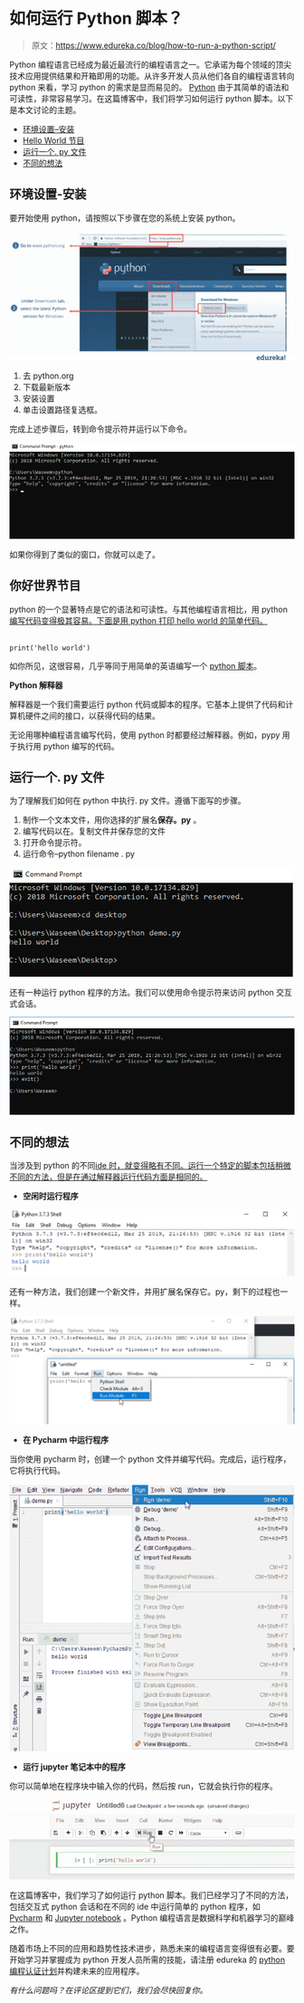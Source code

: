 # 如何运行 Python 脚本？

> 原文：<https://www.edureka.co/blog/how-to-run-a-python-script/>

Python 编程语言已经成为最近最流行的编程语言之一。它承诺为每个领域的顶尖技术应用提供结果和开箱即用的功能。从许多开发人员从他们各自的编程语言转向 python 来看，学习 python 的需求是显而易见的。 [Python](https://www.edureka.co/data-science-python-certification-course) 由于其简单的语法和可读性，非常容易学习。在这篇博客中，我们将学习如何运行 python 脚本。以下是本文讨论的主题。

*   [环境设置–安装](#environmentsetup)
*   [Hello World 节目](#helloworld)
*   [运行一个. py 文件](#.pyfile)
*   [不同的想法](#ides)

## **环境设置-安装**

要开始使用 python，请按照以下步骤在您的系统上安装 python。

![installation-how to run a python program-edureka](img/300f718305cb63f846151e726a551798.png)

1.  去 python.org
2.  下载最新版本
3.  安装设置
4.  单击设置路径复选框。

完成上述步骤后，转到命令提示符并运行以下命令。

![installation-how to run a python program-edureka](img/bd0aafd31d7ee1f85d015eecf617944a.png)

如果你得到了类似的窗口，你就可以走了。

## **你好世界节目**

python 的一个显著特点是它的语法和可读性。与其他编程语言相比，用 python [编写代码变得极其容易。下面是用 python 打印 hello world 的简单代码。](https://www.edureka.co/blog/java-vs-python/)

```

print('hello world')

```

如你所见，这很容易，几乎等同于用简单的英语编写一个 [python 脚本](https://www.edureka.co/blog/python-programs/)。

**Python 解释器**

解释器是一个我们需要运行 python 代码或脚本的程序。它基本上提供了代码和计算机硬件之间的接口，以获得代码的结果。

无论用哪种编程语言编写代码，使用 python 时都要经过解释器。例如，pypy 用于执行用 python 编写的代码。

## **运行一个. py 文件**

为了理解我们如何在 python 中执行. py 文件。遵循下面写的步骤。

1.  制作一个文本文件，用你选择的扩展名**保存。py** 。
2.  编写代码以在。复制文件并保存您的文件
3.  打开命令提示符。
4.  运行命令–python filename . py

![.py file-how to run a python program-edureka](img/4a5d8dc7af7d4fb838643b20c23de153.png)

还有一种运行 python 程序的方法。我们可以使用命令提示符来访问 python 交互式会话。

![how to run a python program-edureka](img/9bb26eba7461c3872f5adc3c70b3a47b.png)

## **不同的想法**

当涉及到 python 的不同[ide 时，就变得略有不同。运行一个特定的脚本包括稍微不同的方法，但是在通过解释器运行代码方面是相同的。](https://www.edureka.co/blog/best-ide-for-python/)

*   **空闲时运行程序**

![Idle-how to run a python program-edureka](img/22ec7a026ccb9a1693e04130c6386590.png)

还有一种方法，我们创建一个新文件，并用扩展名保存它。py，剩下的过程也一样。

![idle-how to run a python program-edureka](img/982319b6091fcb64f610835a8fcb8818.png)

*   **在 Pycharm 中运行程序**

当你使用 pycharm 时，创建一个 python 文件并编写代码。完成后，运行程序，它将执行代码。

![pycharm-how to run a python program-edureka](img/2d0a84ad949083dada45fbdbda5c7733.png)

*   **运行 jupyter 笔记本中的程序**

你可以简单地在程序块中输入你的代码，然后按 run，它就会执行你的程序。

![jupyter-how to run a python program-edureka](img/ba3600ec078fc46a04d465df9718ff95.png)

在这篇博客中，我们学习了如何运行 python 脚本。我们已经学习了不同的方法，包括交互式 python 会话和在不同的 ide 中运行简单的 python 程序，如 [Pycharm](https://www.edureka.co/blog/pycharm-tutorial) 和 [Jupyter notebook](https://www.edureka.co/blog/cheatsheets/Jupyter-Notebook-Cheat-Sheet) 。Python 编程语言是数据科学和机器学习的巅峰之作。

随着市场上不同的应用和趋势性技术进步，熟悉未来的编程语言变得很有必要。要开始学习并掌握成为 python 开发人员所需的技能，请注册 edureka 的 [python 编程认证计划](https://www.edureka.co/data-science-python-certification-course)并构建未来的应用程序。

*有什么问题吗？在评论区提到它们，我们会尽快回复你。*